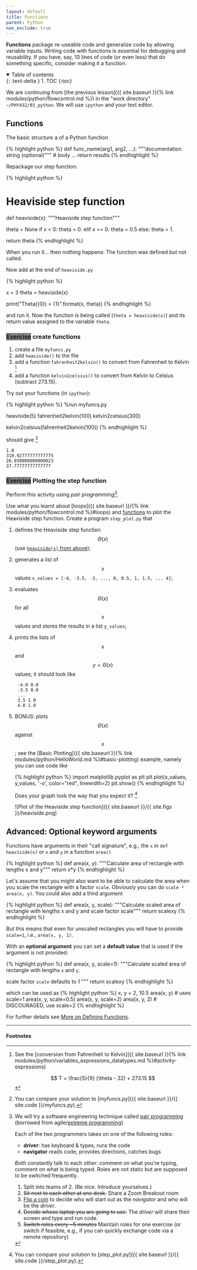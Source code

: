 ```yaml
---
layout: default
title: Functions
parent: Python
nav_exclude: true
---
```


**Functions** package re-useable code and generalize code by allowing
variable inputs. Writing code with functions is essential for
debugging and reusability. If you have, say, 10 lines of code (or even
less) that do something specific, consider making it a function.

<details open markdown="block">
  <summary>
    Table of contents
  </summary>
  {: .text-delta }
1. TOC
{:toc}
</details>


We are continuing from
[the previous lesson]({{ site.baseurl }}{% link modules/python/flowcontrol.md %}) in the "work directory"
`~/PHY432/03_python`. We will use `ipython` and your text editor.



## Functions

The basic structure a of a Python function

{% highlight python %}
def func_name(arg1, arg2, ...):
    """documentation string (optional)"""
    # body
    ...
    return results
{% endhighlight %}

Repackage our step function:

{% highlight python %}
# Heaviside step function

def heaviside(x):
   """Heaviside step function"""

   theta = None
   if x < 0:
      theta = 0.
   elif x == 0:
      theta = 0.5
   else:
      theta = 1.

   return theta
{% endhighlight %}

When you run it... then nothing happens: The function was defined but
not called.

Now add at the end of `heaviside.py`

{% highlight python %}

x = 3
theta = heaviside(x)

print("Theta({0}) = {1}".format(x, theta))
{% endhighlight %}

and run it. Now the function is being called (`theta = heaviside(x)`)
and its return value assigned to the variable `theta`.

### <span class="label" style="background: gray">Exercise</span> create functions

1. create a file `myfuncs.py`
2. add `heaviside()` to the file
3. add a function `fahrenheit2kelvin()` to convert from Fahrenheit to
   Kelvin [^0]
4. add a function `kelvin2celsius()` to convert from Kelvin to Celsius
   (subtract 273.15).
   
Try out your functions (in `ipython`):

{% highlight python %}
%run myfuncs.py

heaviside(5)
fahrenheit2kelvin(100)
kelvin2celsius(300)

kelvin2celsius(fahrenheit2kelvin(100))
{% endhighlight %}

should give [^4]

~~~
1.0
310.92777777777775
26.850000000000023
37.77777777777777
~~~



### <span class="label" style="background: gray">Exercise</span> Plotting the step function

Perform this activity using *pair programming*[^1].

Use what you learnt about [loops]({{ site.baseurl }}/{% link modules/python/flowcontrol.md %}#loops) and
[functions](#functions) to plot the Heaviside step function. Create a
program `step_plot.py` that

1. defines the Heaviside step function $$\Theta(x)$$ 
   (use [`heaviside(x)` from above](#functions));
2. generates a list of $$x$$ values
   `x_values = [-4, -3.5, -3, ..., 0, 0.5, 1, 1.5, ... 4]`;
3. evaluates $$\Theta(x)$$ for all $$x$$ values and stores the results
   in a list `y_values`;
4. prints the lists of $$x$$ and $$y = \Theta(x)$$ values; it should look
   like
   ~~~
	-4.0 0.0
	-3.5 0.0
    ...
    3.5 1.0
	4.0 1.0 
   ~~~
5. BONUS: plots $$\Theta(x)$$ against $$x$$; see the [Basic
   Plotting]({{ site.baseurl }}{% link modules/python/HelloWorld.md
   %}#basic-plotting) example, namely you can use code like
   
   {% highlight python %}
   import matplotlib.pyplot as plt
   plt.plot(x_values, y_values, '-o', color="red", linewidth=2)
   plt.show()
   {% endhighlight %}
   
   Does your graph look the way that you expect it? [^5]

   ![Plot of the Heaviside step function]({{ site.baseurl }}/{{ site.figs }}/heaviside.png)


## Advanced: Optional keyword arguments

Functions have arguments in their "call signature", e.g., the `x` in
`def heaviside(x)` or `x` and `y` in a function `area()`


{% highlight python %}
def area(x, y):
   """Calculate area of rectangle with lengths x and y"""
   return x*y
{% endhighlight %}

Let's assume that you might also want to be able to calculate the area
when you scale the rectangle with a factor `scale`. Obviously you can
do `scale * area(x, y)`. You could also add a third argument

{% highlight python %}
def area(x, y, scale):
   """Calculate scaled area of rectangle with lengths x and y and scale factor scale"""
   return scale*x*y
{% endhighlight %}

But this means that even for unscaled rectangles you will have to
provide `scale=1`, i.e., `area(x, y, 1)`. 

With an **optional argument** you can set a **default value** that is
used if the argument is not provided:

{% highlight python %}
def area(x, y, scale=1):
   """Calculate scaled area of rectangle with lengths `x` and `y`.
   
   scale factor `scale` defaults to 1
   """
   return scale*x*y
{% endhighlight %}

which can be used as
{% highlight python %}
x, y = 2, 10.5
area(x, y)             # uses scale=1
area(x, y, scale=0.5)
area(x, y, scale=2)
area(x, y, 2)          # DISCOURAGED, use scale=2
{% endhighlight %}

For further details see [More on Defining
Functions](https://docs.python.org/3/tutorial/controlflow.html#more-on-defining-functions).



------------------------------------------------------------

#### Footnotes ####

[^0]:

     See the [conversion from Fahrenheit to Kelvin]({{ site.baseurl }}{% link
     modules/python/variables_expressions_datatypes.md %}#activity-expressions)
      
     $$
     T = \frac{5}{9} (\theta - 32) + 273.15
     $$


[^1]:

     We will try a software engineering technique called
     [pair programming](https://guide.agilealliance.org/guide/pairing.html)
     (borrowed from
     agile/[extreme programming](http://www.extremeprogramming.org/))

     Each of the two programmers takes on one of the following roles:
     - **driver**: has keyboard & types, runs the code
     - **navigator** reads code, provides directions, catches bugs

     *Both* constantly talk to each other: comment on what you're
     typing, comment on what is being typed. Roles are not static but
     are supposed to be switched frequently.

         
     1. Split into teams of 2. (Be nice. Introduce yourselves.) 
     2. <strike>Sit next to each other at one desk.</strike> Share a Zoom Breakout room
     3. [Flip a coin](https://www.random.org/coins/?num=1&cur=60-usd.0100c-washington)
        to decide who will start out as the *navigator* and who will
        be the *driver*.     
     4. <strike>Decide whose laptop you are going to use.</strike> The *driver* will share their screen and type and run code.
     5. <strike>Switch roles every ~5 minutes</strike> Maintain roles for one exercise (or switch if feasible, e.g., if you can quickly exchange code via a remote repository)


[^3]:
   
    Do not type the standard Python prompt `>>>`, it is just shown to distinguish input
    from output.

[^4]:

    You can compare your solution to [myfuncs.py]({{ site.baseurl }}/{{ site.code }}/myfuncs.py).

[^5]:

    You can compare your solution to [step_plot.py]({{ site.baseurl }}/{{ site.code }}/step_plot.py).
